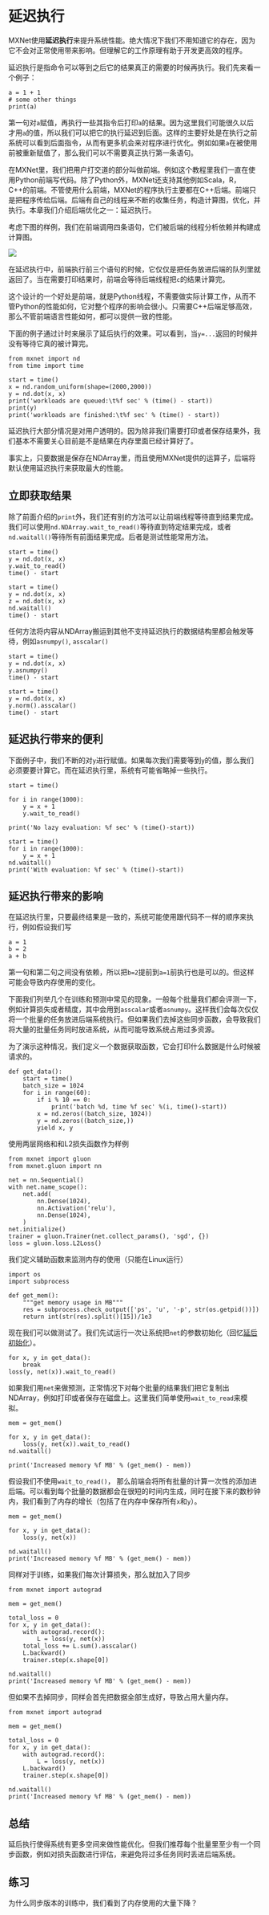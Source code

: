 # 延迟执行

MXNet使用**延迟执行**来提升系统性能。绝大情况下我们不用知道它的存在，因为它不会对正常使用带来影响。但理解它的工作原理有助于开发更高效的程序。

延迟执行是指命令可以等到之后它的结果真正的需要的时候再执行。我们先来看一个例子：

```{.python .input  n=1}
a = 1 + 1
# some other things
print(a)
```

第一句对`a`赋值，再执行一些其指令后打印`a`的结果。因为这里我们可能很久以后才用`a`的值，所以我们可以把它的执行延迟到后面。这样的主要好处是在执行之前系统可以看到后面指令，从而有更多机会来对程序进行优化。例如如果`a`在被使用前被重新赋值了，那么我们可以不需要真正执行第一条语句。

在MXNet里，我们把用户打交道的部分叫做前端。例如这个教程里我们一直在使用Python前端写代码。除了Python外，MXNet还支持其他例如Scala，R，C++的前端。不管使用什么前端，MXNet的程序执行主要都在C++后端。前端只是把程序传给后端。后端有自己的线程来不断的收集任务，构造计算图，优化，并执行。本章我们介绍后端优化之一：延迟执行。

考虑下图的样例，我们在前端调用四条语句，它们被后端的线程分析依赖并构建成计算图。

![](../img/frontend-backend.svg)

在延迟执行中，前端执行前三个语句的时候，它仅仅是把任务放进后端的队列里就返回了。当在需要打印结果时，前端会等待后端线程把`c`的结果计算完。

这个设计的一个好处是前端，就是Python线程，不需要做实际计算工作，从而不管Python的性能如何，它对整个程序的影响会很小。只需要C++后端足够高效，那么不管前端语言性能如何，都可以提供一致的性能。

下面的例子通过计时来展示了延后执行的效果。可以看到，当`y=...`返回的时候并没有等待它真的被计算完。

```{.python .input  n=2}
from mxnet import nd
from time import time

start = time()
x = nd.random_uniform(shape=(2000,2000))
y = nd.dot(x, x)
print('workloads are queued:\t%f sec' % (time() - start))
print(y)
print('workloads are finished:\t%f sec' % (time() - start))
```

延迟执行大部分情况是对用户透明的。因为除非我们需要打印或者保存结果外，我们基本不需要关心目前是不是结果在内存里面已经计算好了。

事实上，只要数据是保存在NDArray里，而且使用MXNet提供的运算子，后端将默认使用延迟执行来获取最大的性能。

## 立即获取结果

除了前面介绍的`print`外，我们还有别的方法可以让前端线程等待直到结果完成。我们可以使用`nd.NDArray.wait_to_read()`等待直到特定结果完成，或者`nd.waitall()`等待所有前面结果完成。后者是测试性能常用方法。

```{.python .input  n=3}
start = time()
y = nd.dot(x, x)
y.wait_to_read()
time() - start
```

```{.python .input  n=4}
start = time()
y = nd.dot(x, x)
z = nd.dot(x, x)
nd.waitall()
time() - start
```

任何方法将内容从NDArray搬运到其他不支持延迟执行的数据结构里都会触发等待，例如`asnumpy()`, `asscalar()`

```{.python .input  n=5}
start = time()
y = nd.dot(x, x)
y.asnumpy()
time() - start
```

```{.python .input  n=6}
start = time()
y = nd.dot(x, x)
y.norm().asscalar()
time() - start
```

## 延迟执行带来的便利

下面例子中，我们不断的对`y`进行赋值。如果每次我们需要等到`y`的值，那么我们必须要要计算它。而在延迟执行里，系统有可能省略掉一些执行。


```{.python .input}
start = time()

for i in range(1000):
    y = x + 1
    y.wait_to_read()
    
print('No lazy evaluation: %f sec' % (time()-start))

start = time()
for i in range(1000):
    y = x + 1    
nd.waitall()    
print('With evaluation: %f sec' % (time()-start))
```

## 延迟执行带来的影响

在延迟执行里，只要最终结果是一致的，系统可能使用跟代码不一样的顺序来执行，例如假设我们写

```{.python .input  n=7}
a = 1 
b = 2
a + b
```

第一句和第二句之间没有依赖，所以把`b=2`提前到`a=1`前执行也是可以的。但这样可能会导致内存使用的变化。

下面我们列举几个在训练和预测中常见的现象。一般每个批量我们都会评测一下，例如计算损失或者精度，其中会用到`asscalar`或者`asnumpy`。这样我们会每次仅仅将一个批量的任务放进后端系统执行。但如果我们去掉这些同步函数，会导致我们将大量的批量任务同时放进系统，从而可能导致系统占用过多资源。

为了演示这种情况，我们定义一个数据获取函数，它会打印什么数据是什么时候被请求的。

```{.python .input  n=8}
def get_data():
    start = time()
    batch_size = 1024
    for i in range(60):
        if i % 10 == 0:
            print('batch %d, time %f sec' %(i, time()-start))
        x = nd.zeros((batch_size, 1024))
        y = nd.zeros((batch_size,))
        yield x, y
```

使用两层网络和和L2损失函数作为样例

```{.python .input  n=9}
from mxnet import gluon
from mxnet.gluon import nn

net = nn.Sequential()
with net.name_scope():
    net.add(
        nn.Dense(1024),
        nn.Activation('relu'),
        nn.Dense(1024),
    )    
net.initialize()
trainer = gluon.Trainer(net.collect_params(), 'sgd', {})
loss = gluon.loss.L2Loss()
```

我们定义辅助函数来监测内存的使用（只能在Linux运行）

```{.python .input  n=10}
import os
import subprocess

def get_mem():    
    """get memory usage in MB"""
    res = subprocess.check_output(['ps', 'u', '-p', str(os.getpid())])
    return int(str(res).split()[15])/1e3
```

现在我们可以做测试了。我们先试运行一次让系统把`net`的参数初始化（回忆[延后初始化](../chapter_gluon-basics/parameters.md)）。

```{.python .input  n=11}
for x, y in get_data():
    break
loss(y, net(x)).wait_to_read()
```

如果我们用`net`来做预测，正常情况下对每个批量的结果我们把它复制出NDArray，例如打印或者保存在磁盘上。这里我们简单使用`wait_to_read`来模拟。

```{.python .input  n=12}
mem = get_mem()

for x, y in get_data():
    loss(y, net(x)).wait_to_read()
nd.waitall()

print('Increased memory %f MB' % (get_mem() - mem))
```

假设我们不使用`wait_to_read()`， 那么前端会将所有批量的计算一次性的添加进后端。可以看到每个批量的数据都会在很短的时间内生成，同时在接下来的数秒钟内，我们看到了内存的增长（包括了在内存中保存所有`x`和`y`）。

```{.python .input  n=13}
mem = get_mem()

for x, y in get_data():
    loss(y, net(x))

nd.waitall()
print('Increased memory %f MB' % (get_mem() - mem))    
```

同样对于训练，如果我们每次计算损失，那么就加入了同步

```{.python .input  n=14}
from mxnet import autograd

mem = get_mem()

total_loss = 0
for x, y in get_data(): 
    with autograd.record():    
        L = loss(y, net(x))
    total_loss += L.sum().asscalar()
    L.backward()
    trainer.step(x.shape[0])
    
nd.waitall()    
print('Increased memory %f MB' % (get_mem() - mem))    
```

但如果不去掉同步，同样会首先把数据全部生成好，导致占用大量内存。

```{.python .input  n=15}
from mxnet import autograd

mem = get_mem()

total_loss = 0
for x, y in get_data(): 
    with autograd.record():    
        L = loss(y, net(x))
    L.backward()
    trainer.step(x.shape[0])
    
nd.waitall()    
print('Increased memory %f MB' % (get_mem() - mem))    
```

## 总结

延后执行使得系统有更多空间来做性能优化。但我们推荐每个批量里至少有一个同步函数，例如对损失函数进行评估，来避免将过多任务同时丢进后端系统。

## 练习

为什么同步版本的训练中，我们看到了内存使用的大量下降？
